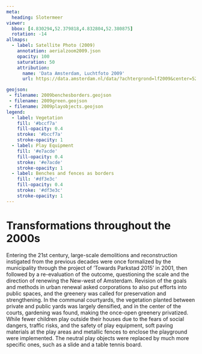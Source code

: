 ```yaml
---
meta:
  heading: Slotermeer
viewer:
  bbox: [4.830294,52.379818,4.832804,52.380875]
  rotation: -14
allmaps:
  - label: Satellite Photo (2009)
    annotation: aerialzoom2009.json
    opacity: 100
    saturation: 50
    attribution:
      name: 'Data Amsterdam, Luchtfoto 2009'
      url: https://data.amsterdam.nl/data/?achtergrond=lf2009&center=52.3827247%2C5.0198412&modus=kaart&zoom=8

geojson:
 - filename: 2009benchesborders.geojson
 - filename: 2009green.geojson
 - filename: 2009playobjects.geojson
legend:
  - label: Vegetation
    fill: '#bccf7a'
    fill-opacity: 0.4
    stroke: '#bccf7a'
    stroke-opacity: 1
  - label: Play Equipment
    fill: '#e7acde'
    fill-opacity: 0.4
    stroke: '#e7acde'
    stroke-opacity: 1
  - label: Benches and fences as borders
    fill: '#df3e3c'
    fill-opacity: 0.4
    stroke: '#df3e3c'
    stroke-opacity: 1
---
```

# Transformations throughout the 2000s
Entering the 21st century, large-scale demolitions and reconstruction instigated from the previous decades were once formalized by the municipality through the project of ‘Towards Parkstad 2015’ in 2001, then followed by a re-evaluation of the outcome, questioning the scale and the direction of renewing the New-west of Amsterdam. Revision of the goals and methods in urban renewal asked corporations to also put efforts into public spaces, and the greenery was called for preservation and strengthening. In the communal courtyards, the vegetation planted between private and public yards was largely densified, and in the center of the courts, gardening was found, making the once-open greenery privatized. While fewer children play outside their houses due to the fears of social dangers, traffic risks, and the safety of play equipment, soft paving materials at the play areas and metallic fences to enclose the playground were implemented. The neutral play objects were replaced by much more specific ones, such as a slide and a table tennis board. 